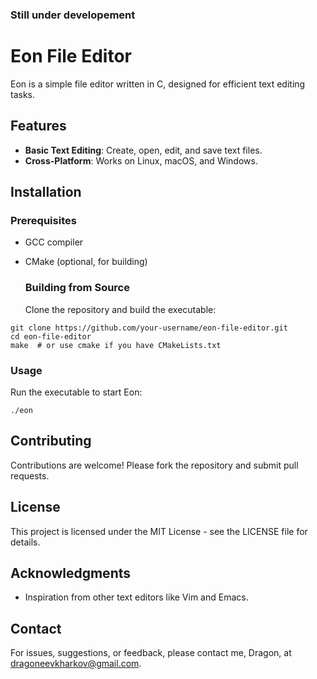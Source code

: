 ### Still under developement

# Eon File Editor

Eon is a simple file editor written in C, designed for efficient text editing tasks.

  ## Features

  - **Basic Text Editing**: Create, open, edit, and save text files.
  - **Cross-Platform**: Works on Linux, macOS, and Windows.

## Installation

  ### Prerequisites

- GCC compiler
- CMake (optional, for building)

  ### Building from Source

  Clone the repository and build the executable:

```
git clone https://github.com/your-username/eon-file-editor.git
cd eon-file-editor
make  # or use cmake if you have CMakeLists.txt
```

  ### Usage

  Run the executable to start Eon:

```
./eon
```

## Contributing

Contributions are welcome! Please fork the repository and submit pull requests.

## License

This project is licensed under the MIT License - see the LICENSE file for details.

## Acknowledgments

- Inspiration from other text editors like Vim and Emacs.

## Contact

For issues, suggestions, or feedback, please contact me, Dragon, at dragoneevkharkov@gmail.com.
